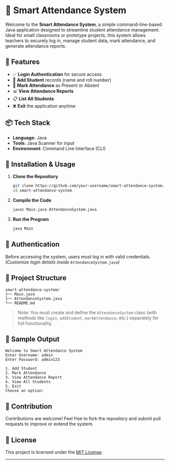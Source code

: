 
# 🧠 Smart Attendance System

Welcome to the **Smart Attendance System**, a simple command-line-based Java application designed to streamline student attendance management. Ideal for small classrooms or prototype projects, this system allows teachers to securely log in, manage student data, mark attendance, and generate attendance reports.

## 🚀 Features

- ✅ **Login Authentication** for secure access
- 🧍 **Add Student** records (name and roll number)
- 🎯 **Mark Attendance** as Present or Absent
- 📊 **View Attendance Reports**
- 📋 **List All Students**
- ❌ **Exit** the application anytime

## 📦 Tech Stack

- **Language**: Java
- **Tools**: Java Scanner for input
- **Environment**: Command Line Interface (CLI)

## 🔧 Installation & Usage

1. **Clone the Repository**
   ```bash
   git clone https://github.com/your-username/smart-attendance-system.git
   cd smart-attendance-system
   ```

2. **Compile the Code**
   ```bash
   javac Main.java AttendanceSystem.java
   ```

3. **Run the Program**
   ```bash
   java Main
   ```

## 👤 Authentication

Before accessing the system, users must log in with valid credentials. *(Customize login details inside `AttendanceSystem.java`)*

## 📂 Project Structure

```plaintext
smart-attendance-system/
├── Main.java
├── AttendanceSystem.java
└── README.md
```

> Note: You must create and define the `AttendanceSystem` class (with methods like `login`, `addStudent`, `markAttendance`, etc.) separately for full functionality.

## 📸 Sample Output

```
Welcome to Smart Attendance System
Enter Username: admin
Enter Password: admin123

1. Add Student
2. Mark Attendance
3. View Attendance Report
4. View All Students
5. Exit
Choose an option:
```

## 🙌 Contribution

Contributions are welcome! Feel free to fork the repository and submit pull requests to improve or extend the system.

## 📝 License

This project is licensed under the [MIT License](LICENSE).

---
